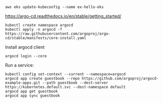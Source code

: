     aws eks update-kubeconfig --name ex-hello-eks

https://argo-cd.readthedocs.io/en/stable/getting_started/

    kubectl create namespace argocd
    kubectl apply -n argocd -f https://raw.githubusercontent.com/argoproj/argo-cd/stable/manifests/core-install.yaml

Install argocd client

    argocd login --core

Run a service:

    kubectl config set-context --current --namespace=argocd
    argocd app create guestbook --repo https://github.com/argoproj/argocd-example-apps.git --path guestbook --dest-server https://kubernetes.default.svc --dest-namespace default
    argocd app get guestbook
    argocd app sync guestbook
